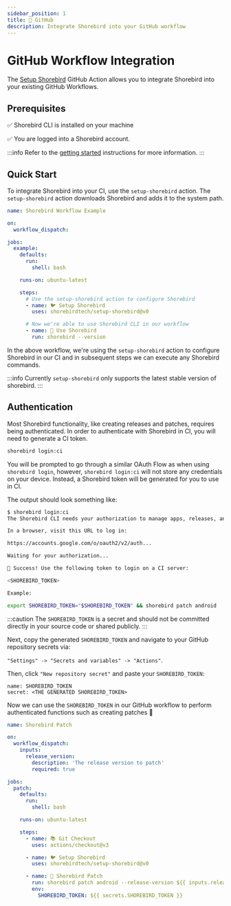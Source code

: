 ```yaml
---
sidebar_position: 1
title: 🐙 GitHub
description: Integrate Shorebird into your GitHub workflow
---
```


# GitHub Workflow Integration

The [Setup Shorebird](https://github.com/shorebirdtech/setup-shorebird) GitHub Action allows you to integrate Shorebird into your existing GitHub Workflows.

## Prerequisites

✅ Shorebird CLI is installed on your machine

✅ You are logged into a Shorebird account.

:::info
Refer to the [getting started](/) instructions for more information.
:::

## Quick Start

To integrate Shorebird into your CI, use the `setup-shorebird` action. The `setup-shorebird` action downloads Shorebird and adds it to the system path.

```yaml
name: Shorebird Workflow Example

on:
  workflow_dispatch:

jobs:
  example:
    defaults:
      run:
        shell: bash

    runs-on: ubuntu-latest

    steps:
      # Use the setup-shorebird action to configure Shorebird
      - name: 🐦 Setup Shorebird
        uses: shorebirdtech/setup-shorebird@v0

      # Now we're able to use Shorebird CLI in our workflow
      - name: 🚀 Use Shorebird
        run: shorebird --version
```

In the above workflow, we're using the `setup-shorebird` action to configure Shorebird in our CI and in subsequent steps we can execute any Shorebird commands.

:::info
Currently `setup-shorebird` only supports the latest stable version of shorebird.
:::

## Authentication

Most Shorebird functionality, like creating releases and patches, requires being authenticated. In order to authenticate with Shorebird in CI, you will need to generate a CI token.

```sh
shorebird login:ci
```

You will be prompted to go through a similar OAuth Flow as when using `shorebird login`, however, `shorebird login:ci` will not store any credentials on your device. Instead, a Shorebird token will be generated for you to use in CI.

The output should look something like:

```sh
$ shorebird login:ci
The Shorebird CLI needs your authorization to manage apps, releases, and patches on your behalf.

In a browser, visit this URL to log in:

https://accounts.google.com/o/oauth2/v2/auth...

Waiting for your authorization...

🎉 Success! Use the following token to login on a CI server:

<SHOREBIRD_TOKEN>

Example:

export SHOREBIRD_TOKEN="$SHOREBIRD_TOKEN" && shorebird patch android
```

:::caution
The `SHOREBIRD_TOKEN` is a secret and should not be committed directly in your source code or shared publicly.
:::

Next, copy the generated `SHOREBIRD_TOKEN` and navigate to your GitHub repository secrets via:

`"Settings" -> "Secrets and variables" -> "Actions"`.

Then, click `"New repository secret"` and paste your `SHOREBIRD_TOKEN`:

```
name: SHOREBIRD_TOKEN
secret: <THE GENERATED SHOREBIRD_TOKEN>
```

Now we can use the `SHOREBIRD_TOKEN` in our GitHub workflow to perform authenticated functions such as creating patches 🎉

```yaml
name: Shorebird Patch

on:
  workflow_dispatch:
    inputs:
      release_version:
        description: 'The release version to patch'
        required: true

jobs:
  patch:
    defaults:
      run:
        shell: bash

    runs-on: ubuntu-latest

    steps:
      - name: 📚 Git Checkout
        uses: actions/checkout@v3

      - name: 🐦 Setup Shorebird
        uses: shorebirdtech/setup-shorebird@v0

      - name: 🚀 Shorebird Patch
        run: shorebird patch android --release-version ${{ inputs.release_version }} --force
        env:
          SHOREBIRD_TOKEN: ${{ secrets.SHOREBIRD_TOKEN }}
```
